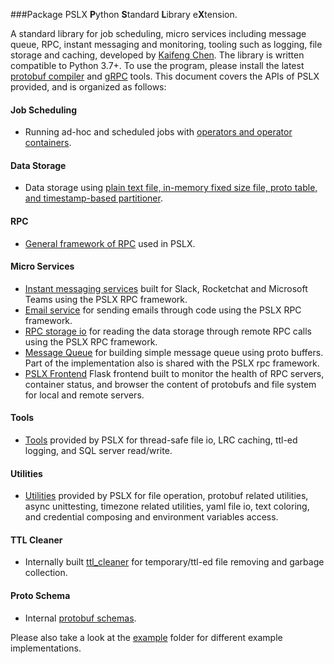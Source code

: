 ###Package PSLX
**P**ython **S**tandard **L**ibrary e**X**tension.

A standard library for job scheduling, micro services including message queue, RPC, instant messaging and monitoring, tooling 
such as logging, file storage and caching, developed by [Kaifeng Chen](<kfrancischen@gmail.com>). The library is written 
compatible to Python 3.7+. To use the program, please install the latest [protobuf compiler](https://github.com/protocolbuffers/protobuf)
and [gRPC](https://grpc.io/) tools. This document covers the APIs of PSLX provided, and is organized as follows:

#### Job Scheduling
* Running ad-hoc and scheduled jobs with [operators and operator containers](doc/docs/container.md).

#### Data Storage
* Data storage using [plain text file, in-memory fixed size file, proto table, and timestamp-based partitioner](doc/docs/storage.md).

#### RPC
* [General framework of RPC](doc/docs/rpc.md) used in PSLX.

#### Micro Services
* [Instant messaging services](doc/docs/micro_services/instant_messaging.md) built for Slack, Rocketchat and Microsoft Teams using the PSLX RPC framework.
* [Email service](doc/docs/micro_services/email.md) for sending emails through code using the PSLX RPC framework.
* [RPC storage io](doc/docs/micro_services/rpc_storage_io.md) for reading the data storage through remote RPC calls using the PSLX RPC framework.
* [Message Queue](doc/docs/micro_services/message_queue.md) for building simple message queue using proto buffers. Part of the implementation also is shared with the PSLX rpc framework.
* [PSLX Frontend](doc/docs/micro_services/frontend.md) Flask frontend built to monitor the health of RPC servers, container status, and browser the content of protobufs and file system for local and remote servers.

#### Tools
* [Tools](doc/docs/tool.md) provided by PSLX for thread-safe file io, LRC caching, ttl-ed logging, and SQL server read/write.

#### Utilities
* [Utilities](doc/docs/util.md) provided by PSLX for file operation, protobuf related utilities, async unittesting, timezone related utilities, 
yaml file io, text coloring, and credential composing and environment variables access.

#### TTL Cleaner
* Internally built [ttl_cleaner](doc/docs/ttl_cleaner.md) for temporary/ttl-ed file removing and garbage collection.

#### Proto Schema
* Internal [protobuf schemas](doc/docs/schema.md).

Please also take a look at the [example](https://github.com/kfrancischen/pslx/tree/master/example) folder for different example implementations.
